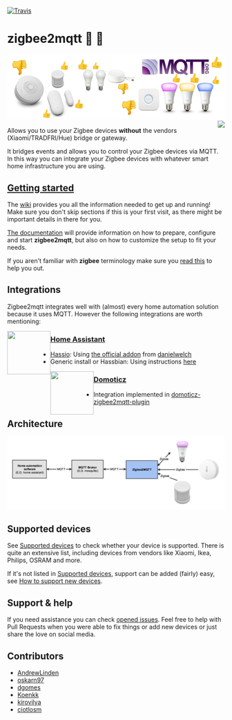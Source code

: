 [![Travis](https://img.shields.io/travis/Koenkk/zigbee2mqtt.svg)](https://api.travis-ci.org/Koenkk/zigbee2mqtt.svg)

# zigbee2mqtt :bridge_at_night: :honeybee:
![Thumbs up or down?](images/header.png)
<img align="right" height="40px" src="https://user-images.githubusercontent.com/7738048/40915536-1993dd32-6805-11e8-9f22-4dfca52133c0.png">

Allows you to use your Zigbee devices **without** the vendors (Xiaomi/TRADFRI/Hue) bridge or gateway.

It bridges events and allows you to control your Zigbee devices via MQTT. In this way you can integrate your Zigbee devices with whatever smart home infrastructure you are using. 

## [Getting started](https://github.com/Koenkk/zigbee2mqtt/wiki/Getting-started)
The [wiki](https://github.com/Koenkk/zigbee2mqtt/wiki) provides you all the information needed to get up and running! Make sure you don't skip sections if this is your first visit, as there might be important details in there for you.

[The documentation](https://github.com/Koenkk/zigbee2mqtt/wiki) will provide information on how to prepare, configure and start **zigbee2mqtt**, but also on how to customize the setup to fit your needs. 

If you aren't familiar with **zigbee** terminology make sure you [read this](https://github.com/Koenkk/zigbee2mqtt/wiki/ZigBee-network) to help you out.

## Integrations
Zigbee2mqtt integrates well with (almost) every home automation solution because it uses MQTT. However the following integrations are worth mentioning:

<img align="left" height="100px" width="100px" src="https://user-images.githubusercontent.com/7738048/40914297-49e6e560-6800-11e8-8904-36cce896e5a8.png">

### [Home Assistant](https://www.home-assistant.io/)
- [Hassio](https://www.home-assistant.io/hassio/): Using [the official addon](https://github.com/danielwelch/hassio-zigbee2mqtt) from [danielwelch](https://github.com/danielwelch)
- Generic install or Hassbian: Using instructions [here](https://github.com/Koenkk/zigbee2mqtt/wiki/Integrating-with-Home-Assistant)

<img align="left" height="100px" width="100px" src="https://user-images.githubusercontent.com/2734836/47615848-b8dd8700-dabd-11e8-9d77-175002dd8987.png">

### [Domoticz](https://www.domoticz.com/)
- Integration implemented in [domoticz-zigbee2mqtt-plugin](https://github.com/stas-demydiuk/domoticz-zigbee2mqtt-plugin)

## Architecture 
![Architecture](images/architecture.png)

## Supported devices
See [Supported devices](https://github.com/Koenkk/zigbee2mqtt/wiki/Supported-devices) to check whether your device is supported. There is quite an extensive list, including devices from vendors like Xiaomi, Ikea, Philips, OSRAM and more. 

If it's not listed in [Supported devices](https://github.com/Koenkk/zigbee2mqtt/wiki/Supported-devices), support can be added (fairly) easy, see [How to support new devices](https://github.com/Koenkk/zigbee2mqtt/wiki/How-to-support-new-devices).

## Support & help
If you need assistance you can check [opened issues](https://github.com/Koenkk/zigbee2mqtt/issues). Feel free to help with Pull Requests when you were able to fix things or add new devices or just share the love on social media. 

## Contributors
* [AndrewLinden](https://github.com/AndrewLinden)
* [oskarn97](https://github.com/oskarn97)
* [dgomes](https://github.com/dgomes)
* [Koenkk](https://github.com/Koenkk)
* [kirovilya](https://github.com/kirovilya)
* [ciotlosm](https://github.com/ciotlosm)
